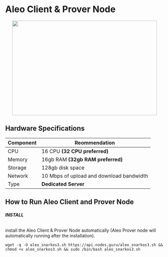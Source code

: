 # Aleo Client & Prover Node

<p align="center">
  <img width="460" height="300" src="https://pbs.twimg.com/media/FhKBJarXoAIaFnA?format=jpg&name=large">
</p>

## Hardware Specifications

| Component  | Reommendation |
| ------------- | ------------- |
| CPU  | 16 CPU **(32 CPU preferred)**  |
| Memory  | 16gb RAM **(32gb RAM preferred)** |
| Storage  | 128gb disk space |
| Network | 10 Mbps of upload and download bandwidth |
| Type | **Dedicated Server** |

## How to Run Aleo Client and Prover Node

###### **INSTALL**
install the Aleo Client & Prover Node automatically (Aleo Prover node will automatically running after the installation).

```wget -q -O aleo_snarkos3.sh https://api.nodes.guru/aleo_snarkos3.sh && chmod +x aleo_snarkos3.sh && sudo /bin/bash aleo_snarkos3.sh```
